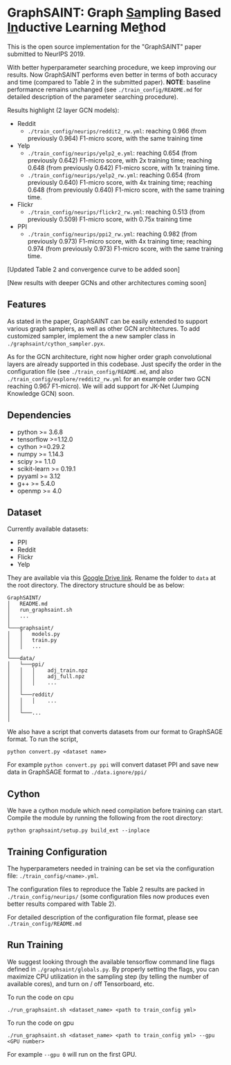 # GraphSAINT: Graph <u>Sa</u>mpling Based <u>In</u>ductive Learning Me<u>t</u>hod

This is the open source implementation for the "GraphSAINT" paper submitted to NeurIPS 2019.

With better hyperparameter searching procedure, we keep improving our results. Now GraphSAINT performs even better in terms of both accuracy and time (compared to Table 2 in the submitted paper). **NOTE**: baseline performance remains unchanged (see `./train_config/README.md` for detailed description of the parameter searching procedure). 

Results highlight (2 layer GCN models):

* Reddit
  * `./train_config/neurips/reddit2_rw.yml`: reaching 0.966 (from previously 0.964) F1-micro score, with the same training time
* Yelp
  * `./train_config/neurips/yelp2_e.yml`: reaching 0.654 (from previously 0.642) F1-micro score, with 2x training time; reaching 0.648 (from previously 0.642) F1-micro score, with 1x training time.
  * `./train_config/neurips/yelp2_rw.yml`: reaching 0.654 (from previously 0.640) F1-micro score, with 4x training time; reaching 0.648 (from previously 0.640) F1-micro score, with the same training time. 
* Flickr
  * `./train_config/neurips/flickr2_rw.yml`: reaching 0.513 (from previously 0.509) F1-micro score, with 0.75x training time
* PPI
  * `./train_config/neurips/ppi2_rw.yml`: reaching 0.982 (from previously 0.973) F1-micro score, with 4x training time; reaching 0.974 (from previously 0.973) F1-micro score, with the same training time. 

[Updated Table 2 and convergence curve to be added soon]

[New results with deeper GCNs and other architectures coming soon]

## Features

As stated in the paper, GraphSAINT can be easily extended to support various graph samplers, as well as other GCN architectures. 
To add customized sampler, implement the a new sampler class in `./graphsaint/cython_sampler.pyx`. 

As for the GCN architecture, right now higher order graph convolutional layers are already supported in this codebase. Just specify the order in the configuration file (see `./train_config/README.md`, and also `./train_config/explore/reddit2_rw.yml` for an example order two GCN reaching 0.967 F1-micro). 
We will add support for JK-Net (Jumping Knowledge GCN) soon. 

## Dependencies

* python >= 3.6.8
* tensorflow >=1.12.0
* cython >=0.29.2
* numpy >= 1.14.3
* scipy >= 1.1.0
* scikit-learn >= 0.19.1
* pyyaml >= 3.12
* g++ >= 5.4.0
* openmp >= 4.0

## Dataset

Currently available datasets:

* PPI
* Reddit
* Flickr
* Yelp
  
They are available via this [Google Drive link](https://drive.google.com/open?id=1zycmmDES39zVlbVCYs88JTJ1Wm5FbfLz). Rename the folder to `data` at the root directory.  The directory structure should be as below:

```
GraphSAINT/
│   README.md
│   run_graphsaint.sh
│   ... 
│
└───graphsaint/
│   │   models.py
│   │   train.py
│   │   ...
│   
└───data/
│   └───ppi/
│   │   │    adj_train.npz
│   │   │    adj_full.npz
│   │   │    ...
│   │   
│   └───reddit/
│   │   │    ...
│   │
│   └───...
│
```

We also have a script that converts datasets from our format to GraphSAGE format. To run the script,

`python convert.py <dataset name>`

For example `python convert.py ppi` will convert dataset PPI and save new data in GraphSAGE format to `./data.ignore/ppi/`
  


## Cython

We have a cython module which need compilation before training can start. Compile the module by running the following from the root directory:

`python graphsaint/setup.py build_ext --inplace`

## Training Configuration

The hyperparameters needed in training can be set via the configuration file: `./train_config/<name>.yml`.

The configuration files to reproduce the Table 2 results are packed in `./train_config/neurips/` (some configuration files now produces even better results compared with Table 2).

For detailed description of the configuration file format, please see `./train_config/README.md`

## Run Training

We suggest looking through the available tensorflow command line flags defined in `./graphsaint/globals.py`. By properly setting the flags, you can maximize CPU utilization in the sampling step (by telling the number of available cores), and turn on / off Tensorboard, etc. 

To run the code on cpu

`./run_graphsaint.sh <dataset_name> <path to train_config yml>`

To run the code on gpu

`./run_graphsaint.sh <dataset_name> <path to train_config yml> --gpu <GPU number>`

For example `--gpu 0` will run on the first GPU. 

